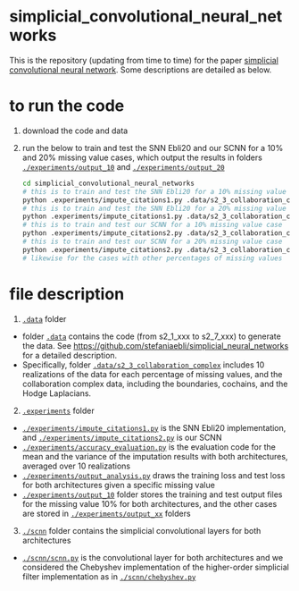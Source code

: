 # simplicial_convolutional_neural_networks
[simplicial convolutional neural network]:https://arxiv.org/abs/2110.02585

This is the repository (updating from time to time) for the paper [simplicial convolutional neural network]. Some descriptions are detailed as below.  

# to run the code

 1. download the code and data
 2. run the below to train and test the SNN Ebli20 and our SCNN for a 10% and 20% missing value cases, which output the results in folders [`./experiments/output_10`](./experiments/output_10) and [`./experiments/output_20`](./experiments/output_20)
    
    ```sh
    cd simplicial_convolutional_neural_networks
    # this is to train and test the SNN Ebli20 for a 10% missing value case
    python .experiments/impute_citations1.py .data/s2_3_collaboration_complex ./experiments/output_10 150250 10 
    # this is to train and test the SNN Ebli20 for a 20% missing value case
    python .experiments/impute_citations1.py .data/s2_3_collaboration_complex ./experiments/output_20 150250 20
    # this is to train and test our SCNN for a 10% missing value case
    python .experiments/impute_citations2.py .data/s2_3_collaboration_complex ./experiments/output_10 150250 10 
    # this is to train and test our SCNN for a 20% missing value case
    python .experiments/impute_citations2.py .data/s2_3_collaboration_complex ./experiments/output_20 150250 20 
    # likewise for the cases with other percentages of missing values 
    ```

# file description 
1. [`.data`](.data) folder
- folder [`.data`](.data) contains the code (from s2_1_xxx to s2_7_xxx) to generate the data. See https://github.com/stefaniaebli/simplicial_neural_networks for a detailed description.
- Specifically, folder [`.data/s2_3_collaboration_complex`](.data/s2_3_collaboration_complex) includes 10 realizations of the data for each percentage of missing values, and the collaboration complex data, including the boundaries, cochains, and the Hodge Laplacians. 

2. [`.experiments`](.experiments) folder
- [`./experiments/impute_citations1.py`](./experiments/impute_citations1.py) is the SNN Ebli20 implementation, and [`./experiments/impute_citations2.py`](./experiments/impute_citations2.py) is our SCNN
- [`./experiments/accuracy_evaluation.py`](./experiments/accuracy_evaluation.py) is the evaluation code for the mean and the variance of the imputation results with both architectures, averaged over 10 realizations
- [`./experiments/output_analysis.py`](./experiments/output_analysis.py) draws the training loss and test loss for both architectures given a specific missing value 
- [`./experiments/output_10`](./experiments/output_10) folder stores the training and test output files for the missing value 10% for both architectures, and the other cases are stored in [`./experiments/output_xx`](./experiments/output_xx) folders

3. [`./scnn`](./scnn) folder contains the simplicial convolutional layers for both architectures
- [`./scnn/scnn.py`](./scnn/scnn.py) is the convolutional layer for both architectures and we considered the Chebyshev implementation of the higher-order simplicial filter implementation as in [`./scnn/chebyshev.py`](./scnn/chebyshev.py)  

